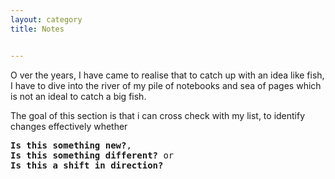 ```yaml
---
layout: category
title: Notes


---
```

<p class="message">
  <span class="padded-dropcap">O</span> ver the years, I have came to realise that to catch up with an idea like fish, I have to dive into the river of my pile of notebooks and sea of pages which is not an ideal to catch a big fish.
</p>
  
<p class="message">The goal of this section is that i can cross check with my list, to identify changes effectively whether 
<pre><strong>Is this something new?</strong>,
<strong>Is this something different?</strong> or 
<strong>Is this a shift in direction?</strong>
</pre>
</p>


